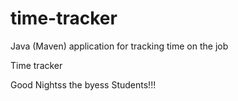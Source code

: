 # time-tracker
Java (Maven) application for tracking time on the job

Time tracker

Good Nightss the byess Students!!!
